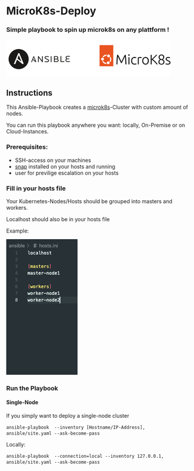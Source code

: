 # MicroK8s-Deploy

### Simple playbook to spin up microk8s on any plattform !


![](docs/images/ansible+microk8s.png)

## Instructions

This Ansible-Playbook creates a [microk8s](https://microk8s.io/)-Cluster with custom amount of nodes. 

You can run this playbook anywhere you want: locally, On-Premise or on Cloud-Instances.

### Prerequisites:

  - SSH-access on your machines
  - [snap](https://snapcraft.io/) installed on your hosts and running
  - user for previlige escalation on your hosts

###  Fill in your hosts file

Your Kubernetes-Nodes/Hosts should be grouped into masters and workers.

Localhost should also be in your hosts file

Example:

![](docs/images/screenshot-hosts.png)

### Run the Playbook



#### Single-Node

If you simply want to deploy a single-node cluster

```
ansible-playbook  --inventory [Hostname/IP-Address],  ansible/site.yaml --ask-become-pass
``` 

Locally:

```
ansible-playbook  --connection=local --inventory 127.0.0.1,  ansible/site.yaml --ask-become-pass       
``` 